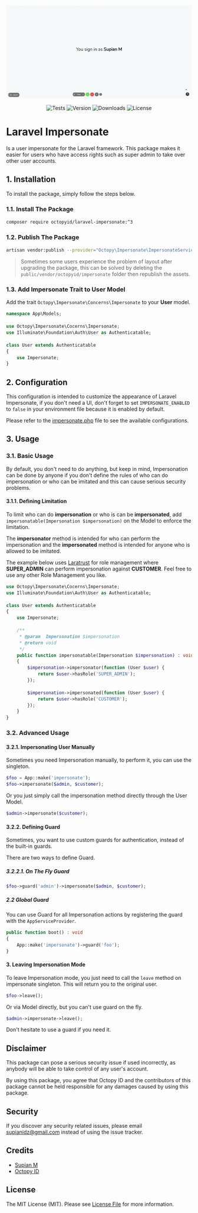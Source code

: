 <p align="center">
    <img src="demo.gif" alt="Demo">
</p>

<p align="center">
    <img src="https://img.shields.io/github/workflow/status/OctopyID/LaraPersonate/Run%20Unit%20Testing?style=for-the-badge&label=tests" alt="Tests">
    <img src="https://img.shields.io/packagist/v/octopyid/laravel-impersonate.svg?style=for-the-badge" alt="Version">
    <img src="https://img.shields.io/packagist/dt/octopyid/laravel-impersonate.svg?style=for-the-badge&color=F28D1A" alt="Downloads">
    <img src="https://img.shields.io/packagist/l/octopyid/laravel-impersonate.svg?style=for-the-badge" alt="License">
</p>

# Laravel Impersonate

Is a user impersonate for the Laravel framework. This package makes it easier for users who have access rights such as super admin to take over other user accounts.

## 1. Installation

To install the package, simply follow the steps below.

### 1.1. Install The Package

```bash
composer require octopyid/laravel-impersonate:^3
```

### 1.2. Publish The Package

```bash
artisan vendor:publish --provider="Octopy\Impersonate\ImpersonateServiceProvider"
```

> Sometimes some users experience the problem of layout after upgrading the package, this can be solved by deleting the `public/vendor/octopyid/impersonate` folder then republish
> the assets.

### 1.3. Add Impersonate Trait to  User Model

Add the trait `Octopy\Impersonate\Concerns\Impersonate` to your **User** model.

```php
namespace App\Models;

use Octopy\Impersonate\Cocerns\Impersonate;
use Illuminate\Foundation\Auth\User as Authenticatable;

class User extends Authenticatable
{
    use Impersonate;
}
```

## 2. Configuration

This configuration is intended to customize the appearance of Laravel Impersonate, if you don't need a UI, don't forget to set `IMPERSONATE_ENABLED` to `false` in your environment
file because it is enabled by default.

Please refer to the [impersonate.php](config/impersonate.php) file to see the available configurations.

## 3. Usage

### 3.1. Basic Usage

By default, you don't need to do anything, but keep in mind, Impersonation can be done by anyone if you don't define the rules of who can do impersonation or who can be imitated
and this can cause serious security problems.

#### 3.1.1. Defining Limitation

To limit who can do **impersonation** or who is can be **impersonated**, add
`impersonatable(Impersonation $impersonation)` on the Model to enforce the limitation.

The **impersonator** method is intended for who can perform the impersonation and the **impersonated** method is intended for anyone who is allowed to be imitated.

The example below uses [Laratrust](https://github.com/santigarcor/laratrust/) for role management where **SUPER_ADMIN** can perform impersonation against **CUSTOMER**. Feel
free to use any other Role Management you like.

```php
use Octopy\Impersonate\Cocerns\Impersonate;
use Illuminate\Foundation\Auth\User as Authenticatable;

class User extends Authenticatable
{
    use Impersonate;
    
    /**
     * @param  Impersonation $impersonation
     * @return void
     */
    public function impersonatable(Impersonation $impersonation) : void
    {
        $impersonation->impersonator(function (User $user) {
            return $user->hasRole('SUPER_ADMIN');
        });

        $impersonation->impersonated(function (User $user) {
            return $user->hasRole('CUSTOMER');
        });
    }
}
```

### 3.2. Advanced Usage

#### 3.2.1. Impersonating User Manually

Sometimes you need Impersonation manually, to perform it, you can use the singleton.

```php
$foo = App::make('impersonate');
$foo->impersonate($admin, $customer);
```

Or you just simply call the impersonation method directly through the User Model.

```php
$admin->impersonate($customer);
```

#### 3.2.2. Defining Guard

Sometimes, you want to use custom guards for authentication, instead of the built-in guards.

There are two ways to define Guard.

##### 3.2.2.1. On The Fly Guard

```php
$foo->guard('admin')->impersonate($admin, $customer);
```

##### 2.2 Global Guard

You can use Guard for all Impersonation actions by registering the guard with the `AppServiceProvider`.

```php
public function boot() : void 
{
    App::make('impersonate')->guard('foo');
}
```

#### 3. Leaving Impersonation Mode

To leave Impersonation mode, you just need to call the `leave` method on impersonate singleton. This will return you to the original user.

```php
$foo->leave();
```

Or via Model directly, but you can't use guard on the fly.

```php
$admin->impersonate->leave();
```

Don't hesitate to use a guard if you need it.

## Disclaimer

This package can pose a serious security issue if used incorrectly, as anybody will be able to take control of any user's account.

By using this package, you agree that Octopy ID and the contributors of this package cannot be held responsible for any damages caused by using this package.

## Security

If you discover any security related issues, please email [supianidz@gmail.com](mailto:supianidz@gmail.com) instead of using the issue
tracker.

## Credits

- [Supian M](https://github.com/SupianIDz)
- [Octopy ID](https://github.com/OctopyID)

## License

The MIT License (MIT). Please see [License File](LICENSE) for more information.
